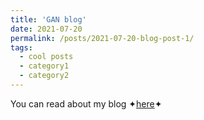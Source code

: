 ```yaml
---
title: 'GAN blog'
date: 2021-07-20
permalink: /posts/2021-07-20-blog-post-1/
tags:
  - cool posts
  - category1
  - category2
---
```


You can read about my blog ✦[here](https://sudarshanagan.blogspot.com/2021/07/everyone-i-am-currently-engineering.html)✦

